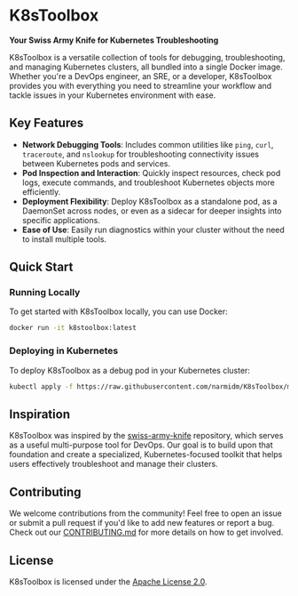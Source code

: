 # K8sToolbox

**Your Swiss Army Knife for Kubernetes Troubleshooting**

K8sToolbox is a versatile collection of tools for debugging, troubleshooting, and managing Kubernetes clusters, all bundled into a single Docker image. Whether you're a DevOps engineer, an SRE, or a developer, K8sToolbox provides you with everything you need to streamline your workflow and tackle issues in your Kubernetes environment with ease.

## Key Features
- **Network Debugging Tools**: Includes common utilities like `ping`, `curl`, `traceroute`, and `nslookup` for troubleshooting connectivity issues between Kubernetes pods and services.
- **Pod Inspection and Interaction**: Quickly inspect resources, check pod logs, execute commands, and troubleshoot Kubernetes objects more efficiently.
- **Deployment Flexibility**: Deploy K8sToolbox as a standalone pod, as a DaemonSet across nodes, or even as a sidecar for deeper insights into specific applications.
- **Ease of Use**: Easily run diagnostics within your cluster without the need to install multiple tools.

## Quick Start

### Running Locally
To get started with K8sToolbox locally, you can use Docker:

```sh
docker run -it k8stoolbox:latest
```

### Deploying in Kubernetes
To deploy K8sToolbox as a debug pod in your Kubernetes cluster:

```sh
kubectl apply -f https://raw.githubusercontent.com/narmidm/K8sToolbox/main/k8s/debug-pod.yaml
```

## Inspiration
K8sToolbox was inspired by the [swiss-army-knife](https://github.com/leodotcloud/swiss-army-knife) repository, which serves as a useful multi-purpose tool for DevOps. Our goal is to build upon that foundation and create a specialized, Kubernetes-focused toolkit that helps users effectively troubleshoot and manage their clusters.

## Contributing
We welcome contributions from the community! Feel free to open an issue or submit a pull request if you'd like to add new features or report a bug. Check out our [CONTRIBUTING.md](CONTRIBUTING.md) for more details on how to get involved.

## License
K8sToolbox is licensed under the [Apache License 2.0](LICENSE).
